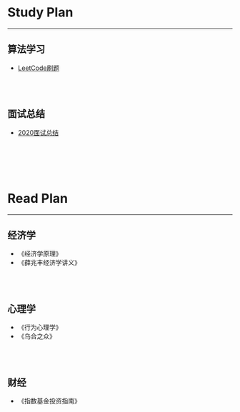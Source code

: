 #  Study Plan

***

## 算法学习
- [LeetCode刷题](StudyPlan/algorithm/catalog.md)

<br>
<br>

## 面试总结
- [2020面试总结](StudyPlan/interview/2020面试总结.md)

<br>
<br>
<br>
<br>

# Read Plan

***

## 经济学  
- 《经济学原理》
- 《薛兆丰经济学讲义》

<br>
<br>

## 心理学  
- 《行为心理学》
- 《乌合之众》

<br>
<br>

## 财经  
- 《指数基金投资指南》




